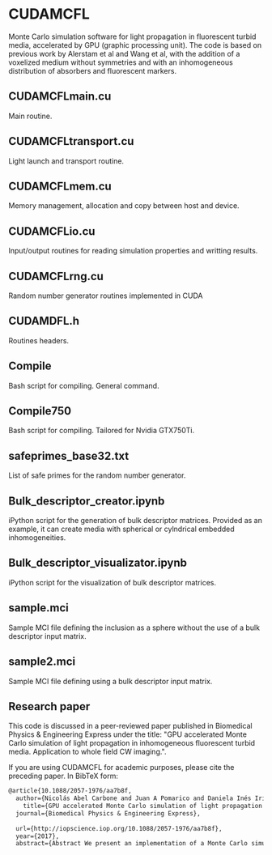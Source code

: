 # CUDAMCFL

Monte Carlo simulation software for light propagation in fluorescent turbid media, accelerated by GPU (graphic processing unit). The code is based on previous work by Alerstam et al and Wang et al, with the addition of a voxelized medium without symmetries and with an inhomogeneous distribution of absorbers and fluorescent markers.

CUDAMCFLmain.cu
-------------------
Main routine. 

CUDAMCFLtransport.cu
-------------------
Light launch and transport routine.

CUDAMCFLmem.cu
-------------------
Memory management, allocation and copy between host and device.

CUDAMCFLio.cu
-------------------
Input/output routines for reading simulation properties and writting results.

CUDAMCFLrng.cu
-------------------
Random number generator routines implemented in CUDA

CUDAMDFL.h
-------------------
Routines headers.

Compile
-------------------
Bash script for compiling. General command.

Compile750
-------------------
Bash script for compiling. Tailored for Nvidia GTX750Ti.

safeprimes_base32.txt
-------------------
List of safe primes for the random number generator.

Bulk_descriptor_creator.ipynb
-------------------
iPython script for the generation of bulk descriptor matrices. Provided as an example, it can create media with spherical or cylndrical embedded inhomogeneities.

Bulk_descriptor_visualizator.ipynb
-------------------
iPython script for the visualization of bulk descriptor matrices.

sample.mci
-------------------
Sample MCI file defining the inclusion as a sphere without the use of a bulk descriptor input matrix.

sample2.mci
-------------------
Sample MCI file defining using a bulk descriptor input matrix.


## Research paper

This code is discussed in a peer-reviewed paper published in Biomedical Physics & Engineering Express under the title: "GPU accelerated Monte Carlo simulation of light propagation in inhomogeneous fluorescent turbid media. Application to whole field CW imaging.".

If you are using CUDAMCFL for academic purposes, please cite the preceding paper. In BibTeX form:

```latex
@article{10.1088/2057-1976/aa7b8f,
  author={Nicolás Abel Carbone and Juan A Pomarico and Daniela Inés Iriarte},
    title={GPU accelerated Monte Carlo simulation of light propagation in inhomogeneous fluorescent turbid media. Application to whole field CW imaging.},
  journal={Biomedical Physics & Engineering Express},
        
  url={http://iopscience.iop.org/10.1088/2057-1976/aa7b8f},
  year={2017},
  abstract={Abstract We present an implementation of a Monte Carlo simulation software for fluorescent turbid media, accelerated by GPU (Graphic Processing Unit). &#13; The code is based on previous work by Alerstam et al. and Wang et al., with the addition of a voxelized medium without symmetries and with an inhomogeneous distribution of absorbers and fluorescent markers. &#13; Cartesian coordinates are used in place of the cylindrical ones used in previous versions. &#13; It is particularly aimed at the simulation of CW whole-field reflectance and transmittance images of fluorescence and absorption.&#13; Several tests and comparisons with numerical and theoretical techniques were performed in order to validate our approach.}
```
